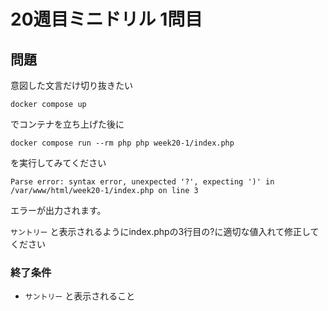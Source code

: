 # 20週目ミニドリル 1問目

## 問題

意図した文言だけ切り抜きたい

```
docker compose up
```

でコンテナを立ち上げた後に

```
docker compose run --rm php php week20-1/index.php
```

を実行してみてください

```
Parse error: syntax error, unexpected '?', expecting ')' in /var/www/html/week20-1/index.php on line 3
```

エラーが出力されます。

`サントリー` と表示されるようにindex.phpの3行目の?に適切な値入れて修正してください

### 終了条件
- `サントリー` と表示されること